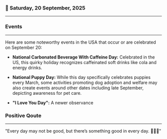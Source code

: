 ### 📅 Saturday, 20 September, 2025
------
### Events
------
Here are some noteworthy events in the USA that occur or are celebrated on September 20:

- **National Carbonated Beverage With Caffeine Day:** Celebrated in the US, this quirky holiday recognizes caffeinated soft drinks like cola and energy drinks.

- **National Puppy Day:** While this day specifically celebrates puppies every March, some activities promoting dog adoption and welfare may also create events around other dates including late September, depicting awareness for pet care.

- **"I Love You Day":** A newer observance
### Positive Qoute
------
"Every day may not be good, but there’s something good in every day. 🌈😊✨"
